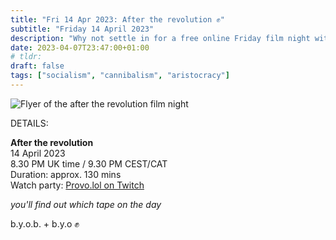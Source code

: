 ```yaml
---
title: "Fri 14 Apr 2023: After the revolution ✊"
subtitle: "Friday 14 April 2023"
description: "Why not settle in for a free online Friday film night with your chums at provolol? No Netflix, just chill. Bring strangers, acquaintances, any snacks you like. See you there :3"
date: 2023-04-07T23:47:00+01:00
# tldr: 
draft: false
tags: ["socialism", "cannibalism", "aristocracy"]
---
```


![Flyer of the after the revolution film night](/images/after-the-revolution.jpeg)

DETAILS:

**After the revolution**   
14 April 2023  
8.30 PM UK time / 9.30 PM CEST/CAT  
Duration: approx. 130 mins  
Watch party: [Provo.lol on Twitch](https://www.twitch.tv/provolol)

*you'll find out which tape on the day* 

b.y.o.b. + b.y.o ✊